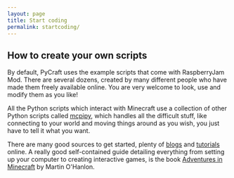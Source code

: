 ```yaml
---
layout: page
title: Start coding
permalink: startcoding/
---
```


## How to create your own scripts

By default, PyCraft uses the example scripts that come with RaspberryJam Mod. There are several dozens, created by many different people who have made them freely available online. You are very welcome to look, use and modify them as you like!

All the Python scripts which interact with Minecraft use a collection of other Python scripts called [mcpipy](http://www.stuffaboutcode.com/2013/04/minecraft-pi-edition-api-tutorial.html), which handles all the difficult stuff, like connecting to your world and moving things around as you wish, you just have to tell it what you want.

There are many good sources to get started, plenty of [blogs](https://mcpipy.wordpress.com/) and [tutorials](http://www.instructables.com/id/Python-coding-for-Minecraft/) online. A really good self-contained guide detailing everything from setting up your computer to creating interactive games, is the book [Adventures in Minecraft](http://eu.wiley.com/WileyCDA/WileyTitle/productCd-111894691X.html) by Martin O'Hanlon.
